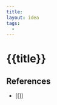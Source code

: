 ```yaml
---
title:
layout: idea
tags:
  -
---
```


# {{title}}

<!--
	Write three to five sentences in your own words
	Assume that the reader will have no context
	Include sources
	Link to other ideas
-->

## References

- [[]]

